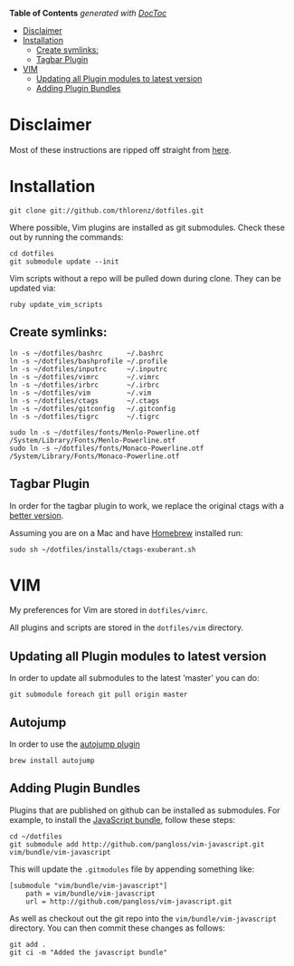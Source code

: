 **Table of Contents**  *generated with [DocToc](http://doctoc.herokuapp.com/)*

- [Disclaimer](#disclaimer)
- [Installation](#installation)
	- [Create symlinks:](#create-symlinks:)
	- [Tagbar Plugin](#tagbar-plugin)
- [VIM](#vim)
	- [Updating all Plugin modules to latest version](#updating-all-plugin-modules-to-latest-version)
	- [Adding Plugin Bundles](#adding-plugin-bundles)

# Disclaimer

Most of these instructions are ripped off straight from [here][nelstromdotfiles].

# Installation

    git clone git://github.com/thlorenz/dotfiles.git

Where possible, Vim plugins are installed as git submodules. Check these out by
running the commands:

    cd dotfiles
    git submodule update --init

Vim scripts without a repo will be pulled down during clone. They can be updated via:

    ruby update_vim_scripts

## Create symlinks:

    ln -s ~/dotfiles/bashrc      ~/.bashrc
    ln -s ~/dotfiles/bashprofile ~/.profile
    ln -s ~/dotfiles/inputrc     ~/.inputrc
    ln -s ~/dotfiles/vimrc       ~/.vimrc
    ln -s ~/dotfiles/irbrc       ~/.irbrc
    ln -s ~/dotfiles/vim         ~/.vim
    ln -s ~/dotfiles/ctags       ~/.ctags
    ln -s ~/dotfiles/gitconfig   ~/.gitconfig
    ln -s ~/dotfiles/tigrc       ~/.tigrc

    sudo ln -s ~/dotfiles/fonts/Menlo-Powerline.otf /System/Library/Fonts/Menlo-Powerline.otf
    sudo ln -s ~/dotfiles/fonts/Monaco-Powerline.otf /System/Library/Fonts/Monaco-Powerline.otf

## Tagbar Plugin

In order for the tagbar plugin to work, we replace the original ctags with a [better version][exuberant].

Assuming you are on a Mac and have [Homebrew][homebrew] installed run:

    sudo sh ~/dotfiles/installs/ctags-exuberant.sh

# VIM

My preferences for Vim are stored in `dotfiles/vimrc`. 

All plugins and scripts are stored in the `dotfiles/vim` directory.

## Updating all Plugin modules to latest version

In order to update all submodules to the latest 'master' you can do:
    
    git submodule foreach git pull origin master


## Autojump

In order to use the [autojump plugin](https://github.com/joelthelion/autojump) 

`brew install autojump`

## Adding Plugin Bundles

Plugins that are published on github can be installed as submodules. For
example, to install the [JavaScript bundle][jsbun], follow these steps:

    cd ~/dotfiles
    git submodule add http://github.com/pangloss/vim-javascript.git vim/bundle/vim-javascript

This will update the `.gitmodules` file by appending something like:

    [submodule "vim/bundle/vim-javascript"]
        path = vim/bundle/vim-javascript
        url = http://github.com/pangloss/vim-javascript.git
    
As well as checkout out the git repo into the
`vim/bundle/vim-javascript` directory. You can then commit these changes
as follows:

    git add .
    git ci -m "Added the javascript bundle"

[nelstromdotfiles]: https://github.com/nelstrom/dotfiles
[exuberant]: http://ctags.sourceforge.net/
[homebrew]: http://mxcl.github.com/homebrew/ 
[jsbun]: http://github.com/pangloss/vim-javascript.git
[ap]: http://github.com/michaeldv/awesome_print
[i_editor]: http://github.com/jberkel/interactive_editor

